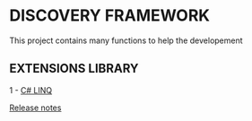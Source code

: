 # DISCOVERY FRAMEWORK
This project contains many functions to help the developement


## EXTENSIONS LIBRARY

1 - [C# LINQ](https://github.com/AlexandreYembo/discovery-framework/tree/master/Discovery.Extensions/Linq/README.md) 


[Release notes](https://github.com/AlexandreYembo/discovery-framework/master/release.md) 
